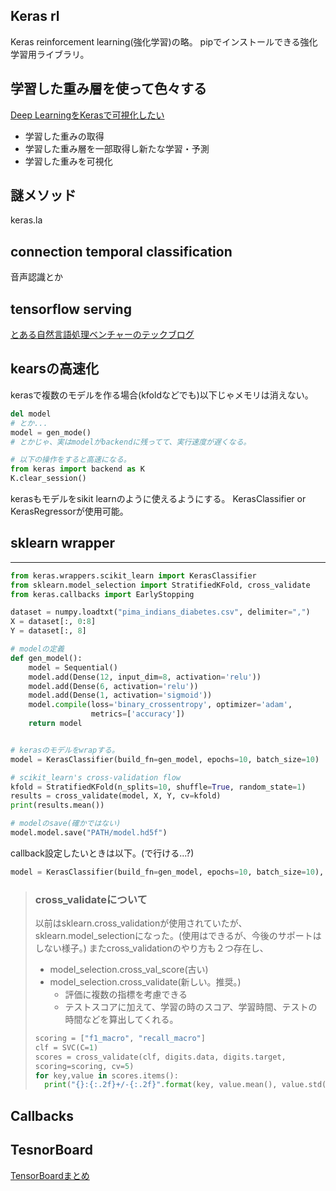 ## Keras rl
Keras reinforcement learning(強化学習)の略。
pipでインストールできる強化学習用ライブラリ。

## 学習した重み層を使って色々する
[Deep LearningをKerasで可視化したい](https://recruit.gmo.jp/engineer/jisedai/blog/deep-learning-keras/)

- 学習した重みの取得
- 学習した重み層を一部取得し新たな学習・予測
- 学習した重みを可視化

## 謎メソッド
keras.la

## connection temporal classification
音声認識とか

## tensorflow serving
[とある自然言語処理ベンチャーのテックブログ](http://nlp-tech-blog.hatenablog.com/entry/2018/02/19/172104)

## kearsの高速化
kerasで複数のモデルを作る場合(kfoldなどでも)以下じゃメモリは消えない。
```py
del model
# とか...
model = gen_mode()
# とかじゃ、実はmodelがbackendに残ってて、実行速度が遅くなる。

# 以下の操作をすると高速になる。
from keras import backend as K 
K.clear_session()
```


kerasもモデルをsikit learnのように使えるようにする。
KerasClassifier or KerasRegressorが使用可能。

## sklearn wrapper


---

```py
from keras.wrappers.scikit_learn import KerasClassifier
from sklearn.model_selection import StratifiedKFold, cross_validate
from keras.callbacks import EarlyStopping

dataset = numpy.loadtxt("pima_indians_diabetes.csv", delimiter=",")
X = dataset[:, 0:8]
Y = dataset[:, 8]

# modelの定義
def gen_model():
    model = Sequential()
    model.add(Dense(12, input_dim=8, activation='relu'))
    model.add(Dense(6, activation='relu'))
    model.add(Dense(1, activation='sigmoid'))
    model.compile(loss='binary_crossentropy', optimizer='adam',
                  metrics=['accuracy'])
    return model


# kerasのモデルをwrapする。
model = KerasClassifier(build_fn=gen_model, epochs=10, batch_size=10)

# scikit_learn's cross-validation flow
kfold = StratifiedKFold(n_splits=10, shuffle=True, random_state=1)
results = cross_validate(model, X, Y, cv=kfold)
print(results.mean())

# modelのsave(確かではない)
model.model.save("PATH/model.hd5f")
```

callback設定したいときは以下。(で行ける...?)
```py
model = KerasClassifier(build_fn=gen_model, epochs=10, batch_size=10), fit=dict(callbacks=[EarlyStopping(patience=0)]))
```


> ### cross_validateについて
> 以前はsklearn.cross_validationが使用されていたが、sklearn.model_selectionになった。(使用はできるが、今後のサポートはしない様子。)
またcross_validationのやり方も２つ存在し、
> - model_selection.cross_val_score(古い)
> - model_selection.cross_validate(新しい。推奨。)
>   - 評価に複数の指標を考慮できる
>   - テストスコアに加えて、学習の時のスコア、学習時間、テストの時間などを算出してくれる。
>```py
> scoring = ["f1_macro", "recall_macro"]
> clf = SVC(C=1)
> scores = cross_validate(clf, digits.data, digits.target,
> scoring=scoring, cv=5)
> for key,value in scores.items():
>   print("{}:{:.2f}+/-{:.2f}".format(key, value.mean(), value.std()))
> ```

## Callbacks

## TesnorBoard
[TensorBoardまとめ](https://qiita.com/agumon/items/114da6921c5dc4f7d7f9)